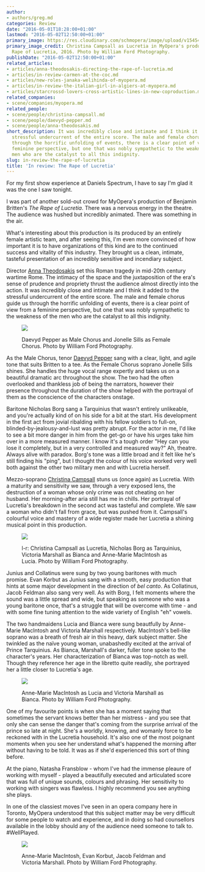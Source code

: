 ```yaml
---
author:
- authors/greg.md
categories: Review
date: "2016-05-01T18:28:00+01:00"
lastmod: "2016-05-02T12:50:00+01:00"
primary_image: https://res.cloudinary.com/schmopera/image/upload/v1545409169/media/webhook-uploads/1462123945294/2016-05-01---MyOperaLucretiaSquare.jpg.jpg
primary_image_credit: Christina Campsall as Lucretia in MyOpera's production of The
  Rape of Lucretia, 2016. Photo by William Ford Photography.
publishDate: "2016-05-02T12:50:00+01:00"
related_articles:
- articles/anna-theodosakis-directing-the-rape-of-lucretia.md
- articles/in-review-carmen-at-the-coc.md
- articles/new-roles-janaka-welihinda-of-myopera.md
- articles/in-review-the-italian-girl-in-algiers-at-myopera.md
- articles/starcrossd-lovers-cross-artistic-lines-in-new-coproduction.md
related_companies:
- scene/companies/myopera.md
related_people:
- scene/people/christina-campsall.md
- scene/people/daevyd-pepper.md
- scene/people/anna-theodosakis.md
short_description: It was incredibly close and intimate and I think it added to the
  stressful undercurrent of the entire score. The male and female chorus guide us
  through the horrific unfolding of events, there is a clear point of view from a
  feminine perspective, but one that was nobly sympathetic to the weakness of the
  men who are the catalyst to all this indignity.
slug: in-review-the-rape-of-lucretia
title: 'In review: The Rape of Lucretia'
---
```


For my first show experience at Daniels Spectrum, I have to say I'm glad it was the one I saw tonight.

I was part of another sold-out crowd for MyOpera's production of Benjamin Britten's *The Rape of Lucretia*. There was a nervous energy in the theatre. The audience was hushed but incredibly animated. There was something in the air.

What's interesting about this production is its produced by an entirely female artistic team, and after seeing this, I'm even more convinced of how important it is to have organizations of this kind are to the continued success and vitality of this industry. They brought us a clean, intimate, tasteful presentation of an incredibly sensitive and incendiary subject.

Director [Anna Theodosakis](/anna-theodosakis-directing-the-rape-of-lucretia/) set this Roman tragedy in mid-20th century wartime Rome. The intimacy of the space and the juxtaposition of the era's sense of prudence and propriety thrust the audience almost directly into the action. It was incredibly close and intimate and I think it added to the stressful undercurrent of the entire score. The male and female chorus guide us through the horrific unfolding of events, there is a clear point of view from a feminine perspective, but one that was nobly sympathetic to the weakness of the men who are the catalyst to all this indignity.

<figure data-type="image">

![](https://res.cloudinary.com/schmopera/image/upload/v1545409169/media/webhook-uploads/1462124403138/2016-05-01---MyOperaLucretiaPromo_1.jpg.jpg)<figcaption>Daevyd Pepper as Male Chorus and Jonelle Sills as Female Chorus. Photo by William Ford Photography.</figcaption>
</figure>

As the Male Chorus, tenor [Daevyd Pepper](/scene/people/daevyd-pepper/) sang with a clear, light, and agile tone that suits Britten to a tee. As the Female Chorus soprano Jonelle Sills shines. She handles the huge vocal range expertly and takes us on a beautiful dramatic arc throughout the show. The two had the often overlooked and thankless job of being the narrators, however their presence throughout the duration of the show helped with the portrayal of them as the conscience of the characters onstage.

Baritone Nicholas Borg sang a Tarquinius that wasn't entirely unlikeable, and you're actually kind of on his side for a bit at the start. His development in the first act from jovial ribalding with his fellow soldiers to full-on, blinded-by-jealousy-and-lust was pretty abrupt. For the actor in me, I'd like to see a bit more danger in him from the get-go or have his urges take him over in a more measured manner. I know it's a tough order "Hey can you lose it completely, but in a very controlled and measured way?" Ah, theatre. Always alive with paradox. Borg's tone was a little broad and it felt like he's still finding his "ping", but I thought the colour of his voice worked very well both against the other two military men and with Lucretia herself.

Mezzo-soprano [Christina Campsall](/scene/people/christina-campsall/) stuns us (once again) as Lucretia. With a maturity and sensitivity we saw, through a very exposed lens, the destruction of a woman whose only crime was not cheating on her husband. Her morning-after aria still has me in chills. Her portrayal of Lucretia's breakdown in the second act was tasteful and complete. We saw a woman who didn't fall from grace, but was pushed from it. Campsall's colourful voice and mastery of a wide register made her Lucretia a shining musical point in this production. 

<figure data-type="image">

![](https://res.cloudinary.com/schmopera/image/upload/v1545409169/media/webhook-uploads/1462124472895/2016-05-01---MyOperaLucretiaPromo_5.jpg.jpg)
<figcaption>l-r: Christina Campsall as Lucretia, Nicholas Borg as Tarquinius, Victoria Marshall as Bianca and Anne-Marie MacIntosh as Lucia. Photo by William Ford Photography.</figcaption>
</figure>

Junius and Collatinus were sung by two young baritones with much promise. Evan Korbut as Junius sang with a smooth, easy production that hints at some major development in the direction of *bel canto*. As Collatinus, Jacob Feldman also sang very well. As with Borg, I felt moments where the sound was a little spread and wide, but speaking as someone who was a young baritone once, that's a struggle that will be overcome with time - and with some fine tuning attention to the wide variety of English "eh" vowels. 

The two handmaidens Lucia and Bianca were sung beautfully by Anne-Marie MacIntosh and Victoria Marshall respectively. MacIntosh's bell-like soprano was a breath of fresh air in this heavy, dark subject matter. She twinkled as the naïve young woman, unabashedly excited at the arrival of Prince Tarquinius. As Bianca, Marshall's darker, fuller tone spoke to the character's years. Her characterization of Bianca was top-notch as well. Though they reference her age in the libretto quite readily, she portrayed her a little closer to Lucretia's age. 

<figure data-type="image">

![](https://res.cloudinary.com/schmopera/image/upload/v1545409169/media/webhook-uploads/1462124783897/2016-05-01---MyOperaLucretiaPromo_10.jpg.jpg)<figcaption>Anne-Marie MacIntosh as Lucia and Victoria Marshall as Bianca. Photo by William Ford Photography.</figcaption>
</figure>

One of my favourite points is when she has a moment saying that sometimes the servant knows better than her mistress - and you see that only she can sense the danger that's coming from the surprise arrival of the prince so late at night. She's a worldly, knowing, and womanly force to be reckoned with in the Lucretia household. It's also one of the most poignant moments when you see her understand what's happened the morning after without having to be told. It was as if she'd experienced this sort of thing before. 

At the piano, Natasha Fransblow - whom I've had the immense pleaure of working with myself - played a beautifully executed and articulated score that was full of unique sounds, colours and phrasing. Her sensitivity to working with singers was flawless. I highly recommend you see anything she plays. 

In one of the classiest moves I've seen in an opera company here in Toronto, MyOpera understood that this subject matter may be very difficult for some people to watch and experience, and in doing so had counsellors available in the lobby should any of the audience need someone to talk to. #WellPlayed.

<figure data-type="image">

![](https://res.cloudinary.com/schmopera/image/upload/v1545409169/media/webhook-uploads/1462124837537/2016-05-01---MyOperaLucretiaPromo_6.jpg.jpg)
<figcaption>Anne-Marie MacIntosh, Evan Korbut, Jacob Feldman and Victoria Marshall. Photo by William Ford Photography.</figcaption>
</figure>

